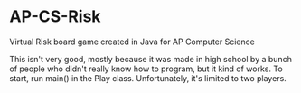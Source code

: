 # AP-CS-Risk
Virtual Risk board game created in Java for AP Computer Science

This isn't very good, mostly because it was made in high school by a bunch of people who didn't really know how to program, but it kind of works. To start, run main() in the Play class. Unfortunately, it's limited to two players.
